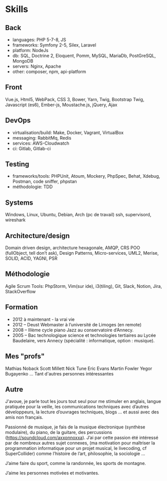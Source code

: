 # Skills

## Back

- languages: PHP 5-7-8, JS
- frameworks: Symfony 2-5, Silex, Laravel
- platform: NodeJs
- db: SQL, Doctrine 2, Eloquent, Pomm, MySQL, MariaDb, PostGreSQL, MongoDB
- servers: Nginx, Apache
- other: composer, npm, api-platform

## Front

Vue.js, Html5, WebPack, CSS 3, Bower, Yarn, Twig, Bootstrap
Twig, Javascript (es6), Ember-js, Moustache.js, jQuery, Ajax

## DevOps

- virtualisation/build: Make, Docker, Vagrant, VirtualBox
- messaging: RabbitMq, Redis
- services: AWS-Cloudwatch
- ci: Gitlab, Gitlab-ci

## Testing

- frameworks/tools: PHPUnit, Atoum, Mockery, PhpSpec, Behat, Xdebug, Postman, code sniffer, phpstan
- méthodologie: TDD

## Systems

Windows, Linux, Ubuntu, Debian, Arch (pc de travail)
ssh, supervisord, wireshark

## Architecture/design

Domain driven design, architecture hexagonale, AMQP, CRS
POO (fullObject, tell don’t ask), Design Patterns, Micro-services, UML2, Merise, SOLID, ACID, YAGNI, PSR

## Méthodologie

Agile Scrum
Tools:
PhpStorm, Vim(sur ide), i3(tiling), Git, Slack, Notion, Jira, StackOverflow

## Formation

- 2012 à maintenant - la vrai vie
- 2012 – Deust Webmaster à l’université de Limoges (en remote)
- 2008 – IIIème cycle piano Jazz au conservatoire d’Annecy.
- 2005 – Bac technologique science et technologies tertiaires au Lycée Baudelaire, vers Annecy (spécialité : informatique, option : musique).

## Mes "profs"

Mathias Noback
Scott Millett
Nick Tune
Eric Evans
Martin Fowler
Yegor Bugayenko
... Tant d'autres personnes intéressantes

## Autre

J'avoue, je parle tout les jours tout seul pour me stimuler en anglais, langue pratiquée pour la veille, les 
communications techniques avec d’autres développeurs, la lecture d’ouvrages techniques, blogs … 
et aussi avec des amis non français.

Passionné de musique, je fais de la musique électronique (synthèse modulaire), du piano, de la guitare, des percussions 
(https://soundcloud.com/axxonnoxxa). J’ai par cette passion été intéressé par de nombreux autres sujet connexes, 
(ma motivation pour maîtriser la programmation informatique pour un projet musical, le livecoding, cf SuperCollider) 
comme l’histoire de l’art, philosophie, la sociologie … 

J’aime faire du sport, comme la randonnée, les sports de montagne.

J’aime les personnes motivées et motivantes.
